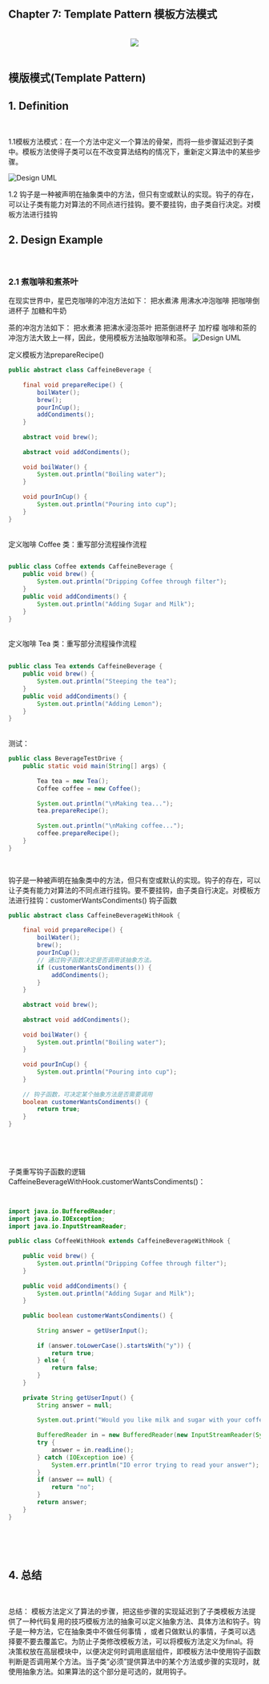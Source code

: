 ## Chapter 7: Template Pattern  模板方法模式

</br>

<div align=center>
	<img src="./image/chapter-2/design-pattern-overview.png" width="">
</div>

</br>

## 模版模式(Template Pattern)
## 1. Definition

</br>

1.1模板方法模式：在一个方法中定义一个算法的骨架，而将一些步骤延迟到子类中。模板方法使得子类可以在不改变算法结构的情况下，重新定义算法中的某些步骤。

![Design UML](./image/chapter-7/1-2.jpg)

1.2 钩子是一种被声明在抽象类中的方法，但只有空或默认的实现。钩子的存在，可以让子类有能力对算法的不同点进行挂钩。要不要挂钩，由子类自行决定。对模板方法进行挂钩


## 2. Design Example

</br>

### 2.1 煮咖啡和煮茶叶
在现实世界中，星巴克咖啡的冲泡方法如下：
把水煮沸
用沸水冲泡咖啡
把咖啡倒进杯子
加糖和牛奶

茶的冲泡方法如下：
把水煮沸
把沸水浸泡茶叶
把茶倒进杯子
加柠檬
咖啡和茶的冲泡方法大致上一样，因此，使用模板方法抽取咖啡和茶。
![Design UML](./image/chapter-7/1-1.jpg)


定义模板方法prepareRecipe()
​</br>

```Java
public abstract class CaffeineBeverage {
  
    final void prepareRecipe() {
        boilWater();
        brew();
        pourInCup();
        addCondiments();
    }
 
    abstract void brew();
  
    abstract void addCondiments();
 
    void boilWater() {
        System.out.println("Boiling water");
    }
  
    void pourInCup() {
        System.out.println("Pouring into cup");
    }
}
```
</br>
​定义咖啡 Coffee 类：重写部分流程操作流程
​</br>

```Java
​
public class Coffee extends CaffeineBeverage {
    public void brew() {
        System.out.println("Dripping Coffee through filter");
    }
    public void addCondiments() {
        System.out.println("Adding Sugar and Milk");
    }
}
```
</br>
定义咖啡 Tea 类：重写部分流程操作流程

```Java
​
public class Tea extends CaffeineBeverage {
    public void brew() {
        System.out.println("Steeping the tea");
    }
    public void addCondiments() {
        System.out.println("Adding Lemon");
    }
}
```
</br>
测试：
​​</br>

```Java
public class BeverageTestDrive {
    public static void main(String[] args) {
 
        Tea tea = new Tea();
        Coffee coffee = new Coffee();
 
        System.out.println("\nMaking tea...");
        tea.prepareRecipe();
 
        System.out.println("\nMaking coffee...");
        coffee.prepareRecipe();
    }
}
```
</br>

钩子是一种被声明在抽象类中的方法，但只有空或默认的实现。钩子的存在，可以让子类有能力对算法的不同点进行挂钩。要不要挂钩，由子类自行决定。对模板方法进行挂钩：customerWantsCondiments() 钩子函数
​​</br>

```Java
public abstract class CaffeineBeverageWithHook {
 
    final void prepareRecipe() {
        boilWater();
        brew();
        pourInCup();
        // 通过钩子函数决定是否调用该抽象方法。
        if (customerWantsCondiments()) {
            addCondiments();
        }
    }
 
    abstract void brew();
 
    abstract void addCondiments();
 
    void boilWater() {
        System.out.println("Boiling water");
    }
 
    void pourInCup() {
        System.out.println("Pouring into cup");
    }
 
    // 钩子函数，可决定某个抽象方法是否需要调用
    boolean customerWantsCondiments() {
        return true;
    }
}
```
</br>

​​</br>

子类重写钩子函数的逻辑 CaffeineBeverageWithHook.customerWantsCondiments()：
```Java

​
import java.io.BufferedReader;
import java.io.IOException;
import java.io.InputStreamReader;
​
public class CoffeeWithHook extends CaffeineBeverageWithHook {
 
    public void brew() {
        System.out.println("Dripping Coffee through filter");
    }
 
    public void addCondiments() {
        System.out.println("Adding Sugar and Milk");
    }
 
    public boolean customerWantsCondiments() {
​
        String answer = getUserInput();
​
        if (answer.toLowerCase().startsWith("y")) {
            return true;
        } else {
            return false;
        }
    }
 
    private String getUserInput() {
        String answer = null;
​
        System.out.print("Would you like milk and sugar with your coffee (y/n)? ");
​
        BufferedReader in = new BufferedReader(new InputStreamReader(System.in));
        try {
            answer = in.readLine();
        } catch (IOException ioe) {
            System.err.println("IO error trying to read your answer");
        }
        if (answer == null) {
            return "no";
        }
        return answer;
    }
}

```
</br>

​​</br>
## 4. 总结

</br>

总结：
模板方法定义了算法的步骤，把这些步骤的实现延迟到了子类模板方法提供了一种代码复用的技巧模板方法的抽象可以定义抽象方法、具体方法和钩子。钩子是一种方法，它在抽象类中不做任何事情 ，或者只做默认的事情，子类可以选择要不要去覆盖它。为防止子类修改模板方法，可以将模板方法定义为final。将决策权放在高层模块中，以便决定何时调用底层组件，即模板方法中使用钩子函数判断是否调用某个方法。当子类“必须”提供算法中的某个方法或步骤的实现时，就使用抽象方法。如果算法的这个部分是可选的，就用钩子。

</br>
